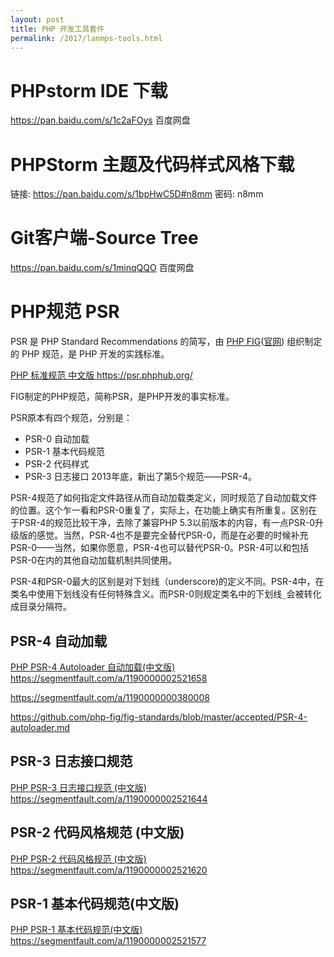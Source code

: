 ```yaml
---
layout: post
title: PHP 开发工具套件
permalink: /2017/lanmps-tools.html
---
```

# PHPstorm IDE 下载

<a href="https://pan.baidu.com/s/1c2aFOys" target="_blank">https://pan.baidu.com/s/1c2aFOys</a>      百度网盘

# PHPStorm 主题及代码样式风格下载
链接: <a href="https://pan.baidu.com/s/1bpHwC5D#n8mm" target="_blank">https://pan.baidu.com/s/1bpHwC5D#n8mm</a> 密码: n8mm

# Git客户端-Source Tree

<a href="https://pan.baidu.com/s/1minqQQO" target="_blank">https://pan.baidu.com/s/1minqQQO</a>       百度网盘

# PHP规范 PSR
PSR 是 PHP Standard Recommendations 的简写，由 <a href="https://github.com/php-fig" target="_blank">PHP FIG</a>(<a href="http://www.php-fig.org/" target="_blank">官网</a>) 组织制定的 PHP 规范，是 PHP 开发的实践标准。


<a href="https://psr.phphub.org/" target="_blank">PHP 标准规范 中文版 https://psr.phphub.org/</a>

FIG制定的PHP规范，简称PSR，是PHP开发的事实标准。

PSR原本有四个规范，分别是：

 - PSR-0 自动加载
 - PSR-1 基本代码规范
 - PSR-2 代码样式
 - PSR-3 日志接口
2013年底，新出了第5个规范——PSR-4。

PSR-4规范了如何指定文件路径从而自动加载类定义，同时规范了自动加载文件的位置。这个乍一看和PSR-0重复了，实际上，在功能上确实有所重复。区别在于PSR-4的规范比较干净，去除了兼容PHP 5.3以前版本的内容，有一点PSR-0升级版的感觉。当然，PSR-4也不是要完全替代PSR-0，而是在必要的时候补充PSR-0——当然，如果你愿意，PSR-4也可以替代PSR-0。PSR-4可以和包括PSR-0在内的其他自动加载机制共同使用。

PSR-4和PSR-0最大的区别是对下划线（underscore)的定义不同。PSR-4中，在类名中使用下划线没有任何特殊含义。而PSR-0则规定类名中的下划线`_`会被转化成目录分隔符。

## PSR-4  自动加载
<a href="https://segmentfault.com/a/1190000002521658" target="_blank">PHP PSR-4 Autoloader 自动加载(中文版) https://segmentfault.com/a/1190000002521658</a>

<a href="https://segmentfault.com/a/1190000000380008" target="_blank">https://segmentfault.com/a/1190000000380008</a>

<a href="https://github.com/php-fig/fig-standards/blob/master/accepted/PSR-4-autoloader.md" target="_blank">https://github.com/php-fig/fig-standards/blob/master/accepted/PSR-4-autoloader.md</a>

## PSR-3 日志接口规范
<a href="https://segmentfault.com/a/1190000002521644" target="_blank">PHP PSR-3 日志接口规范 (中文版) https://segmentfault.com/a/1190000002521644</a>

## PSR-2 代码风格规范 (中文版)
<a href="https://segmentfault.com/a/1190000002521620" target="_blank">PHP PSR-2 代码风格规范 (中文版) https://segmentfault.com/a/1190000002521620</a>

## PSR-1 基本代码规范(中文版)
<a href="https://segmentfault.com/a/1190000002521577" target="_blank">PHP PSR-1 基本代码规范(中文版) https://segmentfault.com/a/1190000002521577</a>
